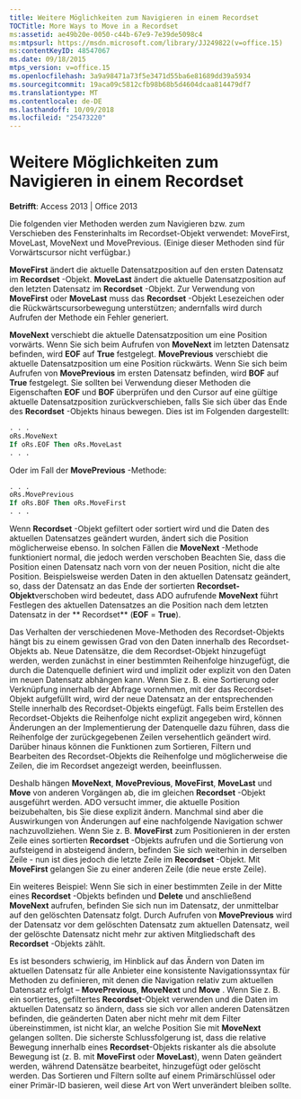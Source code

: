 ```yaml
---
title: Weitere Möglichkeiten zum Navigieren in einem Recordset
TOCTitle: More Ways to Move in a Recordset
ms:assetid: ae49b20e-0050-c44b-67e9-7e39de5098c4
ms:mtpsurl: https://msdn.microsoft.com/library/JJ249822(v=office.15)
ms:contentKeyID: 48547067
ms.date: 09/18/2015
mtps_version: v=office.15
ms.openlocfilehash: 3a9a98471a73f5e3471d55ba6e81689dd39a5934
ms.sourcegitcommit: 19aca09c5812cfb98b68b5d4604dcaa814479df7
ms.translationtype: MT
ms.contentlocale: de-DE
ms.lasthandoff: 10/09/2018
ms.locfileid: "25473220"
---
```

# <a name="more-ways-to-move-in-a-recordset"></a>Weitere Möglichkeiten zum Navigieren in einem Recordset

**Betrifft**: Access 2013 | Office 2013

Die folgenden vier Methoden werden zum Navigieren bzw. zum Verschieben des Fensterinhalts im Recordset-Objekt verwendet: MoveFirst, MoveLast, MoveNext und MovePrevious. (Einige dieser Methoden sind für Vorwärtscursor nicht verfügbar.)

**MoveFirst** ändert die aktuelle Datensatzposition auf den ersten Datensatz im **Recordset** -Objekt. **MoveLast** ändert die aktuelle Datensatzposition auf den letzten Datensatz im **Recordset** -Objekt. Zur Verwendung von **MoveFirst** oder **MoveLast** muss das **Recordset** -Objekt Lesezeichen oder die Rückwärtscursorbewegung unterstützen; andernfalls wird durch Aufrufen der Methode ein Fehler generiert.

**MoveNext** verschiebt die aktuelle Datensatzposition um eine Position vorwärts. Wenn Sie sich beim Aufrufen von **MoveNext** im letzten Datensatz befinden, wird **EOF** auf **True** festgelegt. **MovePrevious** verschiebt die aktuelle Datensatzposition um eine Position rückwärts. Wenn Sie sich beim Aufrufen von **MovePrevious** im ersten Datensatz befinden, wird **BOF** auf **True** festgelegt. Sie sollten bei Verwendung dieser Methoden die Eigenschaften **EOF** und **BOF** überprüfen und den Cursor auf eine gültige aktuelle Datensatzposition zurückverschieben, falls Sie sich über das Ende des **Recordset** -Objekts hinaus bewegen. Dies ist im Folgenden dargestellt:

```vb
. . . 
oRs.MoveNext 
If oRs.EOF Then oRs.MoveLast 
. . . 
```

Oder im Fall der **MovePrevious** -Methode:

```vb
. . . 
oRs.MovePrevious 
If oRs.BOF Then oRs.MoveFirst 
. . . 
```

Wenn **Recordset** -Objekt gefiltert oder sortiert wird und die Daten des aktuellen Datensatzes geändert wurden, ändert sich die Position möglicherweise ebenso. In solchen Fällen die **MoveNext** -Methode funktioniert normal, die jedoch werden verschoben Beachten Sie, dass die Position einen Datensatz nach vorn von der neuen Position, nicht die alte Position. Beispielsweise werden Daten in den aktuellen Datensatz geändert, so, dass der Datensatz an das Ende der sortierten **Recordset-Objekt**verschoben wird bedeutet, dass ADO aufrufende **MoveNext** führt Festlegen des aktuellen Datensatzes an die Position nach dem letzten Datensatz in der ** Recordset** (**EOF** = **True**).

Das Verhalten der verschiedenen Move-Methoden des Recordset-Objekts hängt bis zu einem gewissen Grad von den Daten innerhalb des Recordset-Objekts ab. Neue Datensätze, die dem Recordset-Objekt hinzugefügt werden, werden zunächst in einer bestimmten Reihenfolge hinzugefügt, die durch die Datenquelle definiert wird und implizit oder explizit von den Daten im neuen Datensatz abhängen kann. Wenn Sie z. B. eine Sortierung oder Verknüpfung innerhalb der Abfrage vornehmen, mit der das Recordset-Objekt aufgefüllt wird, wird der neue Datensatz an der entsprechenden Stelle innerhalb des Recordset-Objekts eingefügt. Falls beim Erstellen des Recordset-Objekts die Reihenfolge nicht explizit angegeben wird, können Änderungen an der Implementierung der Datenquelle dazu führen, dass die Reihenfolge der zurückgegebenen Zeilen versehentlich geändert wird. Darüber hinaus können die Funktionen zum Sortieren, Filtern und Bearbeiten des Recordset-Objekts die Reihenfolge und möglicherweise die Zeilen, die im Recordset angezeigt werden, beeinflussen.

Deshalb hängen **MoveNext**, **MovePrevious**, **MoveFirst**, **MoveLast** und **Move** von anderen Vorgängen ab, die im gleichen **Recordset** -Objekt ausgeführt werden. ADO versucht immer, die aktuelle Position beizubehalten, bis Sie diese explizit ändern. Manchmal sind aber die Auswirkungen von Änderungen auf eine nachfolgende Navigation schwer nachzuvollziehen. Wenn Sie z. B. **MoveFirst** zum Positionieren in der ersten Zeile eines sortierten **Recordset** -Objekts aufrufen und die Sortierung von aufsteigend in absteigend ändern, befinden Sie sich weiterhin in derselben Zeile - nun ist dies jedoch die letzte Zeile im **Recordset** -Objekt. Mit **MoveFirst** gelangen Sie zu einer anderen Zeile (die neue erste Zeile).

Ein weiteres Beispiel: Wenn Sie sich in einer bestimmten Zeile in der Mitte eines **Recordset** -Objekts befinden und **Delete** und anschließend **MoveNext** aufrufen, befinden Sie sich nun im Datensatz, der unmittelbar auf den gelöschten Datensatz folgt. Durch Aufrufen von **MovePrevious** wird der Datensatz vor dem gelöschten Datensatz zum aktuellen Datensatz, weil der gelöschte Datensatz nicht mehr zur aktiven Mitgliedschaft des **Recordset** -Objekts zählt.

Es ist besonders schwierig, im Hinblick auf das Ändern von Daten im aktuellen Datensatz für alle Anbieter eine konsistente Navigationssyntax für Methoden zu definieren, mit denen die Navigation relativ zum aktuellen Datensatz erfolgt – **MovePrevious**, **MoveNext** und **Move** . Wenn Sie z. B. ein sortiertes, gefiltertes **Recordset**-Objekt verwenden und die Daten im aktuellen Datensatz so ändern, dass sie sich vor allen anderen Datensätzen befinden, die geänderten Daten aber nicht mehr mit dem Filter übereinstimmen, ist nicht klar, an welche Position Sie mit **MoveNext** gelangen sollten. Die sicherste Schlussfolgerung ist, dass die relative Bewegung innerhalb eines **Recordset**-Objekts riskanter als die absolute Bewegung ist (z. B. mit **MoveFirst** oder **MoveLast**), wenn Daten geändert werden, während Datensätze bearbeitet, hinzugefügt oder gelöscht werden. Das Sortieren und Filtern sollte auf einem Primärschlüssel oder einer Primär-ID basieren, weil diese Art von Wert unverändert bleiben sollte.

